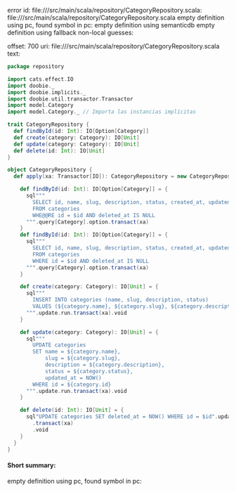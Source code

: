 error id: file://<WORKSPACE>/src/main/scala/repository/CategoryRepository.scala:
file://<WORKSPACE>/src/main/scala/repository/CategoryRepository.scala
empty definition using pc, found symbol in pc: 
empty definition using semanticdb
empty definition using fallback
non-local guesses:

offset: 700
uri: file://<WORKSPACE>/src/main/scala/repository/CategoryRepository.scala
text:
```scala
package repository

import cats.effect.IO
import doobie._
import doobie.implicits._
import doobie.util.transactor.Transactor
import model.Category
import model.Category._ // Importa las instancias implícitas

trait CategoryRepository {
  def findById(id: Int): IO[Option[Category]]
  def create(category: Category): IO[Unit]
  def update(category: Category): IO[Unit]
  def delete(id: Int): IO[Unit]
}

object CategoryRepository {
  def apply(xa: Transactor[IO]): CategoryRepository = new CategoryRepository {

    def findById(id: Int): IO[Option[Category]] = {
      sql"""
        SELECT id, name, slug, description, status, created_at, updated_at, deleted_at 
        FROM categories 
        WHE@@RE id = $id AND deleted_at IS NULL
      """.query[Category].option.transact(xa)
    }
    def findById(id: Int): IO[Option[Category]] = {
      sql"""
        SELECT id, name, slug, description, status, created_at, updated_at, deleted_at 
        FROM categories 
        WHERE id = $id AND deleted_at IS NULL
      """.query[Category].option.transact(xa)
    }

    def create(category: Category): IO[Unit] = {
      sql"""
        INSERT INTO categories (name, slug, description, status)
        VALUES (${category.name}, ${category.slug}, ${category.description}, ${category.status})
      """.update.run.transact(xa).void
    }

    def update(category: Category): IO[Unit] = {
      sql"""
        UPDATE categories
        SET name = ${category.name}, 
            slug = ${category.slug}, 
            description = ${category.description}, 
            status = ${category.status},
            updated_at = NOW()
        WHERE id = ${category.id}
      """.update.run.transact(xa).void
    }

    def delete(id: Int): IO[Unit] = {
      sql"UPDATE categories SET deleted_at = NOW() WHERE id = $id".update.run
        .transact(xa)
        .void
    }
  }
}

```


#### Short summary: 

empty definition using pc, found symbol in pc: 